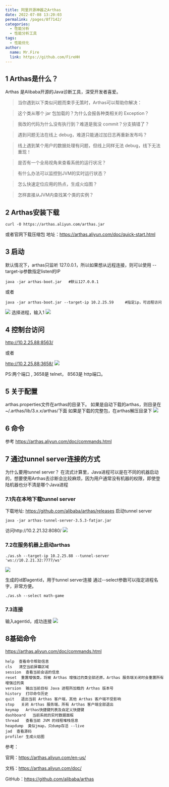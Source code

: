 ```yaml
---
title: 阿里开源神器之Arthas
date: 2022-07-08 13:20:03
permalink: /pages/8f7142/
categories:
  - 性能分析
  - 性能分析工具
tags:
  - 性能优化
author: 
  name: Mr.Fire
  link: https://github.com/FireHH
---
```

## 1 Arthas是什么？
Arthas 是Alibaba开源的Java诊断工具，深受开发者喜爱。

> 当你遇到以下类似问题而束手无策时，Arthas可以帮助你解决：
  
> 这个类从哪个 jar 包加载的？为什么会报各种类相关的 Exception？

> 我改的代码为什么没有执行到？难道是我没 commit？分支搞错了？

> 遇到问题无法在线上 debug，难道只能通过加日志再重新发布吗？

> 线上遇到某个用户的数据处理有问题，但线上同样无法 debug，线下无法重现！

> 是否有一个全局视角来查看系统的运行状况？

> 有什么办法可以监控到JVM的实时运行状态？

> 怎么快速定位应用的热点，生成火焰图？

> 怎样直接从JVM内查找某个类的实例？
## 2 Arthas安装下载
    curl -O https://arthas.aliyun.com/arthas.jar
或者官网下载压缩包
地址：<https://arthas.aliyun.com/doc/quick-start.html>

## 3 启动
默认情况下，arthas只监听 127.0.0.1，所以如果想从远程连接，则可以使用 --target-ip参数指定listen的IP

    java -jar arthas-boot.jar   #默认127.0.0.1
或者

    java -jar arthas-boot.jar --target-ip 10.2.25.59     #指定ip，可远程访问
![](https://cdn.jsdelivr.net/gh/FireHH/github_img_repository/img/clipboard.png)
选择进程，输入1
![](https://cdn.jsdelivr.net/gh/FireHH/github_img_repository/img/clipboard2.png)

## 4 控制台访问
<http://10.2.25.88:8563/> 

或者 

<http://10.2.25.88:3658/>
![](https://cdn.jsdelivr.net/gh/FireHH/github_img_repository/img/clipboard3.png)

PS:两个端口 , 3658是 telnet， 8563是 http端口。

## 5 关于配置
arthas.properties文件在arthas的目录下。
如果是自动下载的arthas，则目录在~/.arthas/lib/3.x.x/arthas/下面
如果是下载的完整包，在arthas解压目录下
![](https://cdn.jsdelivr.net/gh/FireHH/github_img_repository/img/clipboard4.png)

## 6 命令
参考 <https://arthas.aliyun.com/doc/commands.html>

## 7 通过tunnel server连接的方式
为什么要用tunnel server？
在流式计算里，Java进程可以是在不同的机器启动的，想要使用Arthas去诊断会比较麻烦，因为用户通常没有机器的权限，即使登陆机器也分不清是哪个Java进程

### 7.1先在本地下载tunnel server
下载地址: <https://github.com/alibaba/arthas/releases>
启动tunnel server
    
    java -jar arthas-tunnel-server-3.5.3-fatjar.jar
访问http://10.2.21.32:8080/
![](https://cdn.jsdelivr.net/gh/FireHH/github_img_repository/img/clipboard5.png)

### 7.2在服务机器上启动arthas
    ./as.sh --target-ip 10.2.25.88 --tunnel-server 'ws://10.2.21.32:7777/ws'
![](https://cdn.jsdelivr.net/gh/FireHH/github_img_repository/img/clipboard6.png)

生成的id即agentid，用于tunnel server连接
通过--select参数可以指定进程名字，非常方便。
    
    ./as.sh --select math-game

### 7.3连接
输入agentid，成功连接
![](https://cdn.jsdelivr.net/gh/FireHH/github_img_repository/img/clipboard7.png)

## 8基础命令
<https://arthas.aliyun.com/doc/commands.html>

    help  查看命令帮助信息
    cls   清空当前屏幕区域
    session  查看当前会话的信息
    reset  重置增强类，将被 Arthas 增强过的类全部还原，Arthas 服务端关闭时会重置所有增强过的类
    version  输出当前目标 Java 进程所加载的 Arthas 版本号
    history  打印命令历史
    quit   退出当前 Arthas 客户端，其他 Arthas 客户端不受影响
    stop   关闭 Arthas 服务端，所有 Arthas 客户端全部退出
    keymap   Arthas快捷键列表及自定义快捷键
    dashboard   当前系统的实时数据面板
    thread   查看当前 JVM 的线程堆栈信息
    heapdump  类似jmap，只dump存活 --live
    jad  查看源码
    profiler 生成火焰图


参考：

官网：<https://arthas.aliyun.com/en-us/>

文档：<https://arthas.aliyun.com/doc/>

GitHub：<https://github.com/alibaba/arthas>
